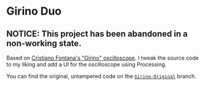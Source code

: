 # Girino Duo

## NOTICE: This project has been abandoned in a non-working state.

Based on [Cristiano Fontana's "Girino" oscilloscope](http://www.instructables.com/id/Girino-Fast-Arduino-Oscilloscope/). I tweak the source code to my liking
and add a UI for the oscilloscope using Processing.

You can find the original, untampered code on the [`Girino-Original`](https://github.com/BGR360/GirinoDuo/tree/Girino-Original) branch.
